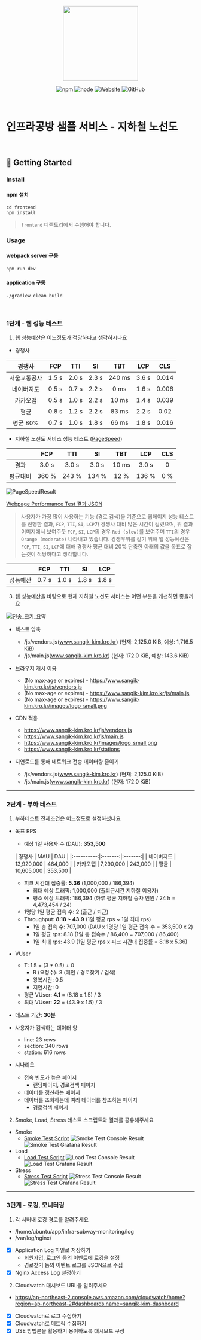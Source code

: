 <p align="center">
    <img width="200px;" src="https://raw.githubusercontent.com/woowacourse/atdd-subway-admin-frontend/master/images/main_logo.png"/>
</p>
<p align="center">
  <img alt="npm" src="https://img.shields.io/badge/npm-%3E%3D%205.5.0-blue">
  <img alt="node" src="https://img.shields.io/badge/node-%3E%3D%209.3.0-blue">
  <a href="https://edu.nextstep.camp/c/R89PYi5H" alt="nextstep atdd">
    <img alt="Website" src="https://img.shields.io/website?url=https%3A%2F%2Fedu.nextstep.camp%2Fc%2FR89PYi5H">
  </a>
  <img alt="GitHub" src="https://img.shields.io/github/license/next-step/atdd-subway-service">
</p>

<br>

# 인프라공방 샘플 서비스 - 지하철 노선도

<br>

## 🚀 Getting Started

### Install

#### npm 설치

```
cd frontend
npm install
```

> `frontend` 디렉토리에서 수행해야 합니다.

### Usage

#### webpack server 구동

```
npm run dev
```

#### application 구동

```
./gradlew clean build
```

<br>

### 1단계 - 웹 성능 테스트

1. 웹 성능예산은 어느정도가 적당하다고 생각하시나요

* 경쟁사

|  경쟁사   |  FCP  |   TTI   |   SI    |   TBT   |   LCP   |  CLS  |
|:------:|:-----:|:-------:|:-------:|:-------:|:-------:|:-----:|
| 서울교통공사 | 1.5 s | 2.0 s | 2.3 s | 240 ms | 3.6 s | 0.014 |
| 네이버지도  | 0.5 s | 0.7 s | 2.2 s | 0 ms   | 1.6 s | 0.006 |
|  카카오맵  | 0.5 s | 1.0 s | 2.2 s | 10 ms  | 1.4 s  | 0.039 |
|   평균   | 0.8 s | 1.2 s | 2.2 s | 83 ms | 2.2 s | 0.02  |
| 평균 80% | 0.7 s | 1.0 s | 1.8 s | 66 ms | 1.8 s | 0.016 |

* 지하철 노선도 서비스 성능 테스트 ([PageSpeed](https://developers.google.com/speed/pagespeed/insights/))

|      | FCP   |  TTI  |  SI   |  TBT  |  LCP  | CLS  |
|:----:|:-----:|:-----:|:-----:|:-----:|:----:|:-----:|
|  결과  | 3.0 s | 3.0 s | 3.0 s | 10 ms | 3.0 s |  0   |
| 평균대비 | 360 % | 243 % | 134 % | 12 % | 136 % | 0 % |

![PageSpeedResult](./docs/PageSpeedResult.png)

[Webpage Performance Test 결과 JSON](./docs/WebpagePerformanceTestJsonResult.json)

> 사용자가 가장 많이 사용하는 기능 (경로 검색)을 기준으로 웹페이지 성능 테스트를 진행한 결과,
> `FCP`, `TTI`, `SI`, `LCP`가 경쟁사 대비 많은 시간이 걸렸으며,
> 위 결과 이미지에서 보여주듯 `FCP`, `SI`, `LCP`의 경우 `Red (slow)`를 보여주며
> `TTI`의 경우 `Orange (moderate)` 나타내고 있습니다.
> 경쟁우위를 같기 위해 웹 성능예산은 `FCP`, `TTI`, `SI`, `LCP`에 대해 경쟁사 평균 대비
> 20% 단축한 아래의 값을 목표로 잡는것이 적당하다고 생각합니다.

|         |  FCP  |  TTI  |  SI   |  LCP  |
|:-------:|:-----:|:-----:|:-----:|:-----:|
|  성능예산   | 0.7 s | 1.0 s | 1.8 s | 1.8 s |

3. 웹 성능예산을 바탕으로 현재 지하철 노선도 서비스는 어떤 부분을 개선하면 좋을까요

![전송_크기_요약](./docs/transfer_size_summary.png)

* 텍스트 압축
    * /js/vendors.js(www.sangik-kim.kro.kr) (현재: 2,125.0 KiB, 예상: 1,716.5 KiB)
    * /js/main.js(www.sangik-kim.kro.kr) (현재: 172.0 KiB, 예상: 143.6 KiB)

* 브라우저 캐시 이용
    * (No max-age or expires) - https://www.sangik-kim.kro.kr/js/vendors.js
    * (No max-age or expires) - https://www.sangik-kim.kro.kr/js/main.js
    * (No max-age or expires) - https://www.sangik-kim.kro.kr/images/logo_small.png

* CDN 적용
    * https://www.sangik-kim.kro.kr/js/vendors.js
    * https://www.sangik-kim.kro.kr/js/main.js
    * https://www.sangik-kim.kro.kr/images/logo_small.png
    * https://www.sangik-kim.kro.kr/stations

* 지연로드를 통해 네트워크 전송 데이터량 줄이기
    * /js/vendors.js(www.sangik-kim.kro.kr) (현재: 2,125.0 KiB)
    * /js/main.js(www.sangik-kim.kro.kr) (현재: 172.0 KiB)

---

### 2단계 - 부하 테스트

1. 부하테스트 전제조건은 어느정도로 설정하셨나요

* 목표 RPS
    * 예상 1일 사용자 수 (DAU): **353,500**

  | 경쟁사    |    MAU     |   DAU   |
            |:----------:|:-------:|:-------:|
  | 네이버지도 | 13,920,000 | 464,000 |
  | 카카오맵  | 7,290,000  | 243,000 |
  | 평균     | 10,605,000 | 353,500 |

    * 피크 시간대 집중률: **5.36** (1,000,000 / 186,394)
        * 최대 예상 트래픽: 1,000,000 (출퇴근시간 지하철 이용자)
        * 평소 예상 트래픽: 186,394 (하루 평균 지하철 승차 인원 / 24 h = 4,473,454 / 24)
    * 1명당 1일 평균 접속 수: **2** (출근 / 퇴근)
    * Throughput: **8.18 ~ 43.9** (1일 평균 rps ~ 1일 최대 rps)
        * 1일 총 접속 수: 707,000 (DAU x 1명당 1일 평균 접속 수 = 353,500 x 2)
        * 1일 평균 rps: 8.18 (1일 총 접속수 / 86,400 = 707,000 / 86,400)
        * 1일 최대 rps: 43.9 (1일 평균 rps x 피크 시간대 집중률 = 8.18 x 5.36)
* VUser
    * T: 1.5 = (3 * 0.5) + 0
        * R (요청수): 3 (메인 / 경로찾기 / 검색)
        * 왕복시간: 0.5
        * 지연시간: 0
    * 평균 VUser: **4.1** = (8.18 x 1.5) / 3
    * 최대 VUser: **22** = (43.9 x 1.5) / 3

* 테스트 기간: **30분**

* 사용자가 검색하는 데이터 양
    * line: 23 rows
    * section: 340 rows
    * station: 616 rows
* 시나리오
    * 접속 빈도가 높은 페이지
        * 랜딩페이지, 경로검색 페이지
    * 데이터를 갱신하는 페이지
    * 데이터를 조회하는데 여러 데이터를 참조하는 페이지
        * 경로검색 페이지

2. Smoke, Load, Stress 테스트 스크립트와 결과를 공유해주세요

* Smoke
    * [Smoke Test Script](./loadtest/smoke.js)
      ![Smoke Test Console Result](./loadtest/result/smoke_console.png)
      ![Smoke Test Grafana Result](./loadtest/result/smoke_grafana.png)
* Load
    * [Load Test Script](./loadtest/load.js)
      ![Load Test Console Result](./loadtest/result/load_console.png)
      ![Load Test Grafana Result](./loadtest/result/load_grafana.png)
* Stress
    * [Stress Test Script](./loadtest/stress.js)
      ![Stress Test Console Result](./loadtest/result/stress_console.png)
      ![Stress Test Grafana Result](./loadtest/result/stress_grafana.png)

---

### 3단계 - 로깅, 모니터링

1. 각 서버내 로깅 경로를 알려주세요

- /home/ubuntu/app/infra-subway-monitoring/log
- /var/log/nginx/

* [X] Application Log 파일로 저장하기
    * 회원가입, 로그인 등의 이벤트에 로깅을 설정
    * 경로찾기 등의 이벤트 로그를 JSON으로 수집
* [X] Nginx Access Log 설정하기

2. Cloudwatch 대시보드 URL을 알려주세요

- https://ap-northeast-2.console.aws.amazon.com/cloudwatch/home?region=ap-northeast-2#dashboards:name=sangik-kim-dashboard

* [X] Cloudwatch로 로그 수집하기
* [X] Cloudwatch로 메트릭 수집하기
* [X] USE 방법론을 활용하기 용이하도록 대시보드 구성
